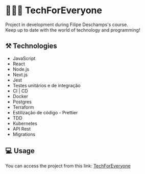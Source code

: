 # 👨🏼‍💻 TechForEveryone

Project in development during Filipe Deschamps's course. <br>
Keep up to date with the world of technology and programming!

## ⚒️ Technologies

- JavaScript
- React
- Node.js
- Next.js
- Jest
- Testes unitários e de integração
- CI | CD
- Docker
- Postgres
- Terraform
- Estilização de código - Prettier
- TDD
- Kubernetes
- API Rest
- Migrations

## 💻 Usage

You can access the project from this link: <a href="https://techforeveryone.vercel.app/"> TechForEveryone </a>
